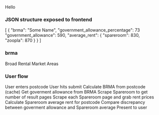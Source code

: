 Hello

### JSON structure exposed to frontend

[
  {
    "brma": "Some Name",
    "government_allowance_percentage": 73
    "government_allowance": 590,
    "average_rent": {
      "spareroom": 830,
      "zoopla": 870
    }
  }
]

### brma
Broad Rental Market Areas

### User flow
User enters postcode
User hits submit
Calculate BRMA from postcode (cache)
Get goverment allowance from BRMA
Scrape Spareroom to get number of result pages
Scrape each Spareroom page and grab rent prices
Calculate Spareroom average rent for postcode
Compare discrepancy between goverment allowance and Spareroom average
Present to user
